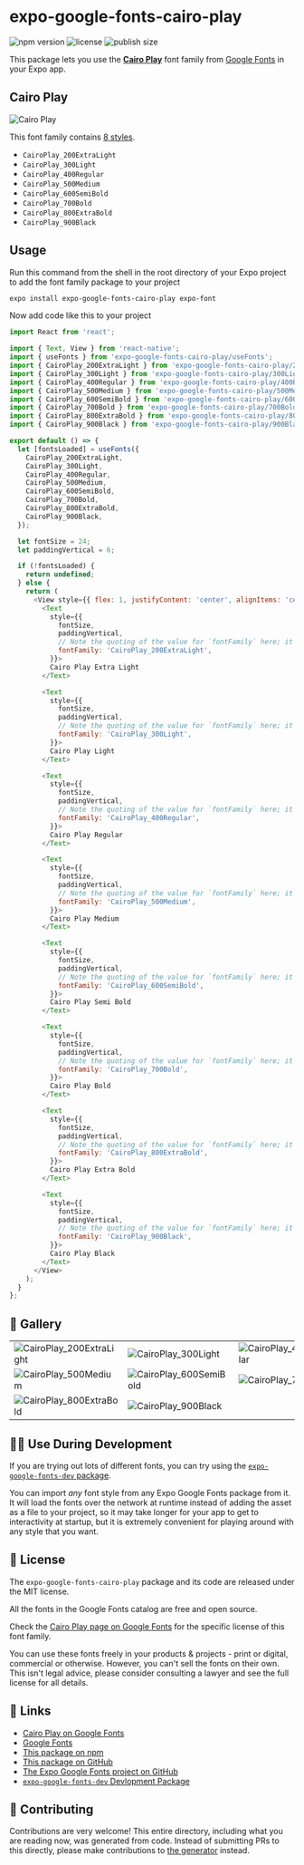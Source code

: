 # expo-google-fonts-cairo-play

![npm version](https://flat.badgen.net/npm/v/expo-google-fonts-cairo-play)
![license](https://flat.badgen.net/github/license/expo/google-fonts)
![publish size](https://flat.badgen.net/packagephobia/install/expo-google-fonts-cairo-play)

This package lets you use the [**Cairo Play**](https://fonts.google.com/specimen/Cairo+Play) font family from [Google Fonts](https://fonts.google.com/) in your Expo app.

## Cairo Play

![Cairo Play](./font-family.png)

This font family contains [8 styles](#-gallery).

- `CairoPlay_200ExtraLight`
- `CairoPlay_300Light`
- `CairoPlay_400Regular`
- `CairoPlay_500Medium`
- `CairoPlay_600SemiBold`
- `CairoPlay_700Bold`
- `CairoPlay_800ExtraBold`
- `CairoPlay_900Black`

## Usage

Run this command from the shell in the root directory of your Expo project to add the font family package to your project
```sh
expo install expo-google-fonts-cairo-play expo-font
```

Now add code like this to your project
```js
import React from 'react';

import { Text, View } from 'react-native';
import { useFonts } from 'expo-google-fonts-cairo-play/useFonts';
import { CairoPlay_200ExtraLight } from 'expo-google-fonts-cairo-play/200ExtraLight';
import { CairoPlay_300Light } from 'expo-google-fonts-cairo-play/300Light';
import { CairoPlay_400Regular } from 'expo-google-fonts-cairo-play/400Regular';
import { CairoPlay_500Medium } from 'expo-google-fonts-cairo-play/500Medium';
import { CairoPlay_600SemiBold } from 'expo-google-fonts-cairo-play/600SemiBold';
import { CairoPlay_700Bold } from 'expo-google-fonts-cairo-play/700Bold';
import { CairoPlay_800ExtraBold } from 'expo-google-fonts-cairo-play/800ExtraBold';
import { CairoPlay_900Black } from 'expo-google-fonts-cairo-play/900Black';

export default () => {
  let [fontsLoaded] = useFonts({
    CairoPlay_200ExtraLight,
    CairoPlay_300Light,
    CairoPlay_400Regular,
    CairoPlay_500Medium,
    CairoPlay_600SemiBold,
    CairoPlay_700Bold,
    CairoPlay_800ExtraBold,
    CairoPlay_900Black,
  });

  let fontSize = 24;
  let paddingVertical = 6;

  if (!fontsLoaded) {
    return undefined;
  } else {
    return (
      <View style={{ flex: 1, justifyContent: 'center', alignItems: 'center' }}>
        <Text
          style={{
            fontSize,
            paddingVertical,
            // Note the quoting of the value for `fontFamily` here; it expects a string!
            fontFamily: 'CairoPlay_200ExtraLight',
          }}>
          Cairo Play Extra Light
        </Text>

        <Text
          style={{
            fontSize,
            paddingVertical,
            // Note the quoting of the value for `fontFamily` here; it expects a string!
            fontFamily: 'CairoPlay_300Light',
          }}>
          Cairo Play Light
        </Text>

        <Text
          style={{
            fontSize,
            paddingVertical,
            // Note the quoting of the value for `fontFamily` here; it expects a string!
            fontFamily: 'CairoPlay_400Regular',
          }}>
          Cairo Play Regular
        </Text>

        <Text
          style={{
            fontSize,
            paddingVertical,
            // Note the quoting of the value for `fontFamily` here; it expects a string!
            fontFamily: 'CairoPlay_500Medium',
          }}>
          Cairo Play Medium
        </Text>

        <Text
          style={{
            fontSize,
            paddingVertical,
            // Note the quoting of the value for `fontFamily` here; it expects a string!
            fontFamily: 'CairoPlay_600SemiBold',
          }}>
          Cairo Play Semi Bold
        </Text>

        <Text
          style={{
            fontSize,
            paddingVertical,
            // Note the quoting of the value for `fontFamily` here; it expects a string!
            fontFamily: 'CairoPlay_700Bold',
          }}>
          Cairo Play Bold
        </Text>

        <Text
          style={{
            fontSize,
            paddingVertical,
            // Note the quoting of the value for `fontFamily` here; it expects a string!
            fontFamily: 'CairoPlay_800ExtraBold',
          }}>
          Cairo Play Extra Bold
        </Text>

        <Text
          style={{
            fontSize,
            paddingVertical,
            // Note the quoting of the value for `fontFamily` here; it expects a string!
            fontFamily: 'CairoPlay_900Black',
          }}>
          Cairo Play Black
        </Text>
      </View>
    );
  }
};

```

## 🔡 Gallery


||||
|-|-|-|
|![CairoPlay_200ExtraLight](.//200ExtraLight/CairoPlay_200ExtraLight.ttf.png)|![CairoPlay_300Light](.//300Light/CairoPlay_300Light.ttf.png)|![CairoPlay_400Regular](.//400Regular/CairoPlay_400Regular.ttf.png)||
|![CairoPlay_500Medium](.//500Medium/CairoPlay_500Medium.ttf.png)|![CairoPlay_600SemiBold](.//600SemiBold/CairoPlay_600SemiBold.ttf.png)|![CairoPlay_700Bold](.//700Bold/CairoPlay_700Bold.ttf.png)||
|![CairoPlay_800ExtraBold](.//800ExtraBold/CairoPlay_800ExtraBold.ttf.png)|![CairoPlay_900Black](.//900Black/CairoPlay_900Black.ttf.png)|||


## 👩‍💻 Use During Development

If you are trying out lots of different fonts, you can try using the [`expo-google-fonts-dev` package](https://github.com/freeboub/google-fonts/tree/master/font-packages/dev#readme).

You can import *any* font style from any Expo Google Fonts package from it. It will load the fonts
over the network at runtime instead of adding the asset as a file to your project, so it may take longer
for your app to get to interactivity at startup, but it is extremely convenient
for playing around with any style that you want.

## 📖 License

The `expo-google-fonts-cairo-play` package and its code are released under the MIT license.

All the fonts in the Google Fonts catalog are free and open source.

Check the [Cairo Play page on Google Fonts](https://fonts.google.com/specimen/Cairo+Play) for the specific license of this font family.

You can use these fonts freely in your products & projects - print or digital, commercial or otherwise. However, you can't sell the fonts on their own. This isn't legal advice, please consider consulting a lawyer and see the full license for all details.

## 🔗 Links

- [Cairo Play on Google Fonts](https://fonts.google.com/specimen/Cairo+Play)
- [Google Fonts](https://fonts.google.com/)
- [This package on npm](https://www.npmjs.com/package/expo-google-fonts-cairo-play)
- [This package on GitHub](https://github.com/freeboub/google-fonts/tree/master/font-packages/cairo-play)
- [The Expo Google Fonts project on GitHub](https://github.com/freeboub/google-fonts)
- [`expo-google-fonts-dev` Devlopment Package](https://github.com/freeboub/google-fonts/tree/master/font-packages/dev)

## 🤝 Contributing

Contributions are very welcome! This entire directory, including what you are reading now, was generated from code. Instead of submitting PRs to this directly, please make contributions to [the generator](https://github.com/freeboub/google-fonts/tree/master/packages/generator) instead.
